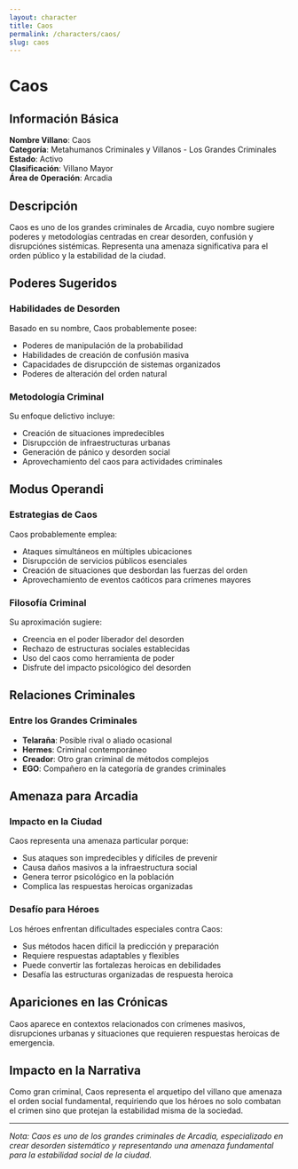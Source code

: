 ```yaml
---
layout: character
title: Caos
permalink: /characters/caos/
slug: caos
---
```


# Caos

## Información Básica

**Nombre Villano**: Caos  
**Categoría**: Metahumanos Criminales y Villanos - Los Grandes Criminales  
**Estado**: Activo  
**Clasificación**: Villano Mayor  
**Área de Operación**: Arcadia

## Descripción

Caos es uno de los grandes criminales de Arcadia, cuyo nombre sugiere poderes y metodologías centradas en crear desorden, confusión y disrupciónes sistémicas. Representa una amenaza significativa para el orden público y la estabilidad de la ciudad.

## Poderes Sugeridos

### Habilidades de Desorden
Basado en su nombre, Caos probablemente posee:
- Poderes de manipulación de la probabilidad
- Habilidades de creación de confusión masiva
- Capacidades de disrupcción de sistemas organizados
- Poderes de alteración del orden natural

### Metodología Criminal
Su enfoque delictivo incluye:
- Creación de situaciones impredecibles
- Disrupcción de infraestructuras urbanas
- Generación de pánico y desorden social
- Aprovechamiento del caos para actividades criminales

## Modus Operandi

### Estrategias de Caos
Caos probablemente emplea:
- Ataques simultáneos en múltiples ubicaciones
- Disrupcción de servicios públicos esenciales
- Creación de situaciones que desbordan las fuerzas del orden
- Aprovechamiento de eventos caóticos para crímenes mayores

### Filosofía Criminal
Su aproximación sugiere:
- Creencia en el poder liberador del desorden
- Rechazo de estructuras sociales establecidas
- Uso del caos como herramienta de poder
- Disfrute del impacto psicológico del desorden

## Relaciones Criminales

### Entre los Grandes Criminales
- **Telaraña**: Posible rival o aliado ocasional
- **Hermes**: Criminal contemporáneo
- **Creador**: Otro gran criminal de métodos complejos
- **EGO**: Compañero en la categoría de grandes criminales

## Amenaza para Arcadia

### Impacto en la Ciudad
Caos representa una amenaza particular porque:
- Sus ataques son impredecibles y difíciles de prevenir
- Causa daños masivos a la infraestructura social
- Genera terror psicológico en la población
- Complica las respuestas heroicas organizadas

### Desafío para Héroes
Los héroes enfrentan dificultades especiales contra Caos:
- Sus métodos hacen difícil la predicción y preparación
- Requiere respuestas adaptables y flexibles
- Puede convertir las fortalezas heroicas en debilidades
- Desafía las estructuras organizadas de respuesta heroica

## Apariciones en las Crónicas

Caos aparece en contextos relacionados con crímenes masivos, disrupciones urbanas y situaciones que requieren respuestas heroicas de emergencia.

## Impacto en la Narrativa

Como gran criminal, Caos representa el arquetipo del villano que amenaza el orden social fundamental, requiriendo que los héroes no solo combatan el crimen sino que protejan la estabilidad misma de la sociedad.

---

*Nota: Caos es uno de los grandes criminales de Arcadia, especializado en crear desorden sistemático y representando una amenaza fundamental para la estabilidad social de la ciudad.*